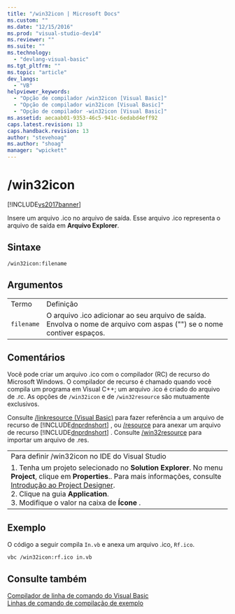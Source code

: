 ```yaml
---
title: "/win32icon | Microsoft Docs"
ms.custom: ""
ms.date: "12/15/2016"
ms.prod: "visual-studio-dev14"
ms.reviewer: ""
ms.suite: ""
ms.technology: 
  - "devlang-visual-basic"
ms.tgt_pltfrm: ""
ms.topic: "article"
dev_langs: 
  - "VB"
helpviewer_keywords: 
  - "Opção de compilador /win32icon [Visual Basic]"
  - "Opção de compilador win32icon [Visual Basic]"
  - "Opção de compilador -win32icon [Visual Basic]"
ms.assetid: aecaab01-9353-46c5-941c-6edabd4eff92
caps.latest.revision: 13
caps.handback.revision: 13
author: "stevehoag"
ms.author: "shoag"
manager: "wpickett"
---
```

# /win32icon
[!INCLUDE[vs2017banner](../../../csharp/includes/vs2017banner.md)]

Insere um arquivo .ico no arquivo de saída.  Esse arquivo .ico representa o arquivo de saída em **Arquivo Explorer**.  
  
## Sintaxe  
  
```  
/win32icon:filename  
```  
  
## Argumentos  
  
|||  
|-|-|  
|Termo|Definição|  
|`filename`|O arquivo .ico adicionar ao seu arquivo de saída.  Envolva o nome de arquivo com aspas \(""\) se o nome contiver espaços.|  
  
## Comentários  
 Você pode criar um arquivo .ico com o compilador \(RC\) de recurso do Microsoft Windows.  O compilador de recurso é chamado quando você compila um programa em Visual C\+\+; um arquivo .ico é criado do arquivo de .rc.  As opções de `/win32icon` e de `/win32resource` são mutuamente exclusivos.  
  
 Consulte [\/linkresource \(Visual Basic\)](../../../visual-basic/reference/command-line-compiler/linkresource.md) para fazer referência a um arquivo de recurso de [!INCLUDE[dnprdnshort](../../../csharp/getting-started/includes/dnprdnshort_md.md)] , ou [\/resource](../../../visual-basic/reference/command-line-compiler/resource.md) para anexar um arquivo de recurso [!INCLUDE[dnprdnshort](../../../csharp/getting-started/includes/dnprdnshort_md.md)] .  Consulte [\/win32resource](../../../visual-basic/reference/command-line-compiler/win32resource.md) para importar um arquivo de .res.  
  
||  
|-|  
|Para definir \/win32icon no IDE do Visual Studio|  
|1.  Tenha um projeto selecionado no **Solution Explorer**.  No menu **Project**, clique em **Properties**..  Para mais informações, consulte [Introdução ao Project Designer](http://msdn.microsoft.com/pt-br/898dd854-c98d-430c-ba1b-a913ce3c73d7).<br />2.  Clique na guia **Application**.<br />3.  Modifique o valor na caixa de **Ícone** .|  
  
## Exemplo  
 O código a seguir compila `In.vb` e anexa um arquivo .ico, `Rf.ico`.  
  
```  
vbc /win32icon:rf.ico in.vb  
```  
  
## Consulte também  
 [Compilador de linha de comando do Visual Basic](../../../visual-basic/reference/command-line-compiler/index.md)   
 [Linhas de comando de compilação de exemplo](../../../visual-basic/reference/command-line-compiler/sample-compilation-command-lines.md)